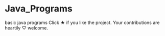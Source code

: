# Java_Programs
basic java programs
Click ★ if you like the project. Your contributions are heartily ♡ welcome.
